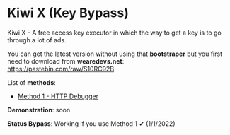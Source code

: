 # Kiwi X (Key Bypass)

Kiwi X - A free access key executor in which the way to get a key is to go through a lot of ads.

You can get the latest version without using that **bootstraper** but you first need to download from **wearedevs.net**: https://pastebin.com/raw/S10RC92B

List of **methods**:
* [Method 1 - HTTP Debugger](https://github.com/m0nelite/kiwi-series/tree/main/kiwi%20x/method%201)

**Demonstration**: soon

**Status Bypass**: Working if you use Method 1 ✔ (1/1/2022)
